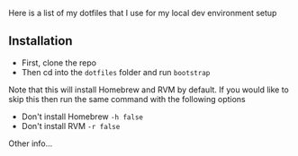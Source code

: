 Here is a list of my dotfiles that I use for my local dev environment setup

## Installation ##
  * First, clone the repo
  * Then cd into the `dotfiles` folder and run `bootstrap`

Note that this will install Homebrew and RVM by default.  If you would like to skip this 
then run the same command with the following options
  * Don't install Homebrew `-h false`
  * Don't install RVM `-r false`

Other info...

